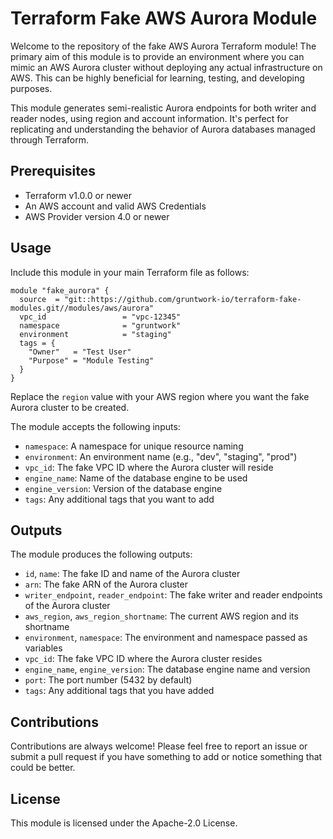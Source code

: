# Terraform Fake AWS Aurora Module

Welcome to the repository of the fake AWS Aurora Terraform module! The primary aim of this module is to provide an environment where you can mimic an AWS Aurora cluster without deploying any actual infrastructure on AWS. This can be highly beneficial for learning, testing, and developing purposes.

This module generates semi-realistic Aurora endpoints for both writer and reader nodes, using region and account information. It's perfect for replicating and understanding the behavior of Aurora databases managed through Terraform.

## Prerequisites

- Terraform v1.0.0 or newer
- An AWS account and valid AWS Credentials
- AWS Provider version 4.0 or newer

## Usage

Include this module in your main Terraform file as follows:

```hcl
module "fake_aurora" {
  source  = "git::https://github.com/gruntwork-io/terraform-fake-modules.git//modules/aws/aurora"
  vpc_id                 = "vpc-12345"
  namespace              = "gruntwork"
  environment            = "staging"
  tags = {
    "Owner"   = "Test User"
    "Purpose" = "Module Testing"
  }
}
```

Replace the `region` value with your AWS region where you want the fake Aurora cluster to be created.

The module accepts the following inputs:

- `namespace`: A namespace for unique resource naming
- `environment`: An environment name (e.g., "dev", "staging", "prod")
- `vpc_id`: The fake VPC ID where the Aurora cluster will reside
- `engine_name`: Name of the database engine to be used
- `engine_version`: Version of the database engine
- `tags`: Any additional tags that you want to add

## Outputs

The module produces the following outputs:

- `id`, `name`: The fake ID and name of the Aurora cluster
- `arn`: The fake ARN of the Aurora cluster
- `writer_endpoint`, `reader_endpoint`: The fake writer and reader endpoints of the Aurora cluster
- `aws_region`, `aws_region_shortname`: The current AWS region and its shortname
- `environment`, `namespace`: The environment and namespace passed as variables
- `vpc_id`: The fake VPC ID where the Aurora cluster resides
- `engine_name`, `engine_version`: The database engine name and version
- `port`: The port number (5432 by default)
- `tags`: Any additional tags that you have added

## Contributions

Contributions are always welcome! Please feel free to report an issue or submit a pull request if you have something to add or notice something that could be better.

## License

This module is licensed under the Apache-2.0 License.
